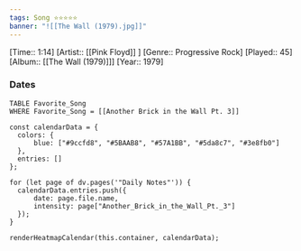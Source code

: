 ```yaml
---
tags: Song ⭐⭐⭐⭐⭐ 
banner: "![[The Wall (1979).jpg]]"
---
```

[Time:: 1:14]
[Artist:: [[Pink Floyd]] ]
[Genre:: Progressive Rock]
[Played:: 45]
[Album:: [[The Wall (1979)]]]
[Year:: 1979]
### Dates
````dataview
TABLE Favorite_Song
WHERE Favorite_Song = [[Another Brick in the Wall Pt. 3]]
````

  ```dataviewjs
const calendarData = { 
	colors: { 
		blue: ["#9ccfd8", "#5BAAB8", "#57A1BB", "#5da8c7", "#3e8fb0"] 
	}, 
	entries: [] 
}; 

for (let page of dv.pages('"Daily Notes"')) { 
	calendarData.entries.push({ 
		date: page.file.name, 
		intensity: page["Another_Brick_in_the_Wall_Pt._3"]
	}); 
} 

renderHeatmapCalendar(this.container, calendarData);
```
